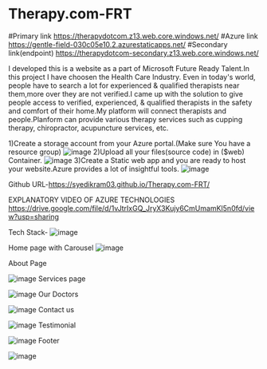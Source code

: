 # Therapy.com-FRT  
#Primary link https://therapydotcom.z13.web.core.windows.net/
#Azure link https://gentle-field-030c05e10.2.azurestaticapps.net/
#Secondary link(endpoint) https://therapydotcom-secondary.z13.web.core.windows.net/

I developed this is a website as a part of Microsoft Future Ready Talent.In this project I have choosen the Health Care Industry. Even in today's world, people have to search a lot for experienced & qualified therapists near them,more over they are not verified.I came up with the solution to give people access to verified, experienced, & qualified therapists in the safety and comfort of their home.My platform will connect therapists and people.Planform can provide various therapy services such as cupping therapy, chiropractor, acupuncture services, etc.


1)Create a storage account from your Azure portal.(Make sure You have a resource group)
![image](https://user-images.githubusercontent.com/111906413/208689790-62883847-e0be-4d26-bffb-3e3ad95d0d08.png)
2)Upload all your files(source code) in ($web) Container.
![image](https://user-images.githubusercontent.com/111906413/208691830-83b12c5c-59b8-4b6a-8010-e5904d6d4b57.png)
3)Create a Static web app and you are ready to host your website.Azure provides a lot of insightful tools.
![image](https://user-images.githubusercontent.com/111906413/208692942-ccbca1b0-3fea-4ac4-90cc-7cf41d438fd3.png)


Github URL-https://syedikram03.github.io/Therapy.com-FRT/

EXPLANATORY VIDEO OF AZURE TECHNOLOGIES https://drive.google.com/file/d/1vJtrIxGQ_JryX3Kujy6CmUmamKI5n0fd/view?usp=sharing


Tech Stack-
![image](https://user-images.githubusercontent.com/111906413/208255703-0b2d418c-2f30-4de5-9b69-a55acfc172f0.png)

Home page with Carousel
![image](https://user-images.githubusercontent.com/111906413/204613827-5934f303-52b5-4276-b0e9-ba2ae2f0d720.png)


About Page

![image](https://user-images.githubusercontent.com/111906413/204614112-216253ca-d0ee-4b91-8cb0-1345f01cd3a9.png)
Services page

![image](https://user-images.githubusercontent.com/111906413/204614208-c7b92c51-ed1b-4274-91bf-1a941973c68a.png)
Our Doctors

![image](https://user-images.githubusercontent.com/111906413/204614338-1aa30142-e872-40c3-acd1-1921b5ade4c3.png)
Contact us

![image](https://user-images.githubusercontent.com/111906413/204614471-b60b95ba-28ee-4307-b2d3-471e92fbfcb9.png)
Testimonial

![image](https://user-images.githubusercontent.com/111906413/204614600-439c43da-73c3-49d6-94dc-1f3c4600281b.png)
Footer

![image](https://user-images.githubusercontent.com/111906413/204614686-c70bad13-2f3a-4ac5-a65d-537a8fe71859.png)

